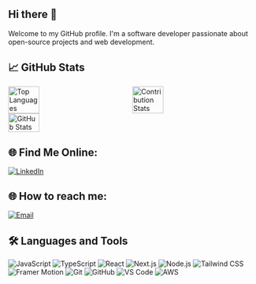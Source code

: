 ## Hi there 👋

<!--
**saagar7200/saagar7200** is a ✨ _special_ ✨ repository because its `README.md` (this file) appears on your GitHub profile.

Here are some ideas to get you started:

- 🔭 I’m currently working on ...
- 🌱 I’m currently learning ...
- 👯 I’m looking to collaborate on ...
- 🤔 I’m looking for help with ...
- 💬 Ask me about ...
- 📫 How to reach me: ...
- 😄 Pronouns: ...
- ⚡ Fun fact: ...
-->

Welcome to my GitHub profile. I'm a software developer passionate about open-source projects and web development.

## 📈 GitHub Stats
<div style="display: flex; flex-direction: row; align-items: flex-start;  width: 100%;">
  <!-- Column for Top Languages and GitHub Stats -->
  <div style="width: 50%; display: flex; flex-direction: column;">
    <img src="https://github-readme-stats.vercel.app/api/top-langs/?username=saagar7200&layout=compact" alt="Top Languages" style="width: 50%; height: auto;" />
    <img src="https://github-readme-stats.vercel.app/api?username=saagar7200&show_icons=true&theme=radical" alt="GitHub Stats" style="width: 50%; height: auto;" />
  </div>

  <!-- Contribution Stats on the right -->
  <div style="width: 50%; display: flex; flex-direction: row;">
    <img src="https://github-contribution-stats.vercel.app/api?username=saagar7200&show_icons=true" alt="Contribution Stats" style="width: 50%; height: auto;" />
  </div>
</div>

## 🌐 Find Me Online:
[![LinkedIn](https://img.shields.io/badge/LinkedIn-0077B5?style=for-the-badge&logo=linkedin&logoColor=white)](https://www.linkedin.com/in/sagar-bhandari-478494215/)

## 🌐 How to reach me:
[![Email](https://img.shields.io/badge/Email-D14836?style=for-the-badge&logo=gmail&logoColor=white)](mailto:rsaagar7200@gmail.com)

## 🛠️ Languages and Tools

![JavaScript](https://img.shields.io/badge/JavaScript-F7DF1E?style=for-the-badge&logo=javascript&logoColor=black)
![TypeScript](https://img.shields.io/badge/TypeScript-007ACC?style=for-the-badge&logo=typescript&logoColor=white)
![React](https://img.shields.io/badge/React-61DAFB?style=for-the-badge&logo=react&logoColor=black)
![Next.js](https://img.shields.io/badge/Next.js-000000?style=for-the-badge&logo=nextdotjs&logoColor=white)
![Node.js](https://img.shields.io/badge/Node.js-339933?style=for-the-badge&logo=nodedotjs&logoColor=white)
![Tailwind CSS](https://img.shields.io/badge/Tailwind%20CSS-38B2AC?style=for-the-badge&logo=tailwind-css&logoColor=white)
![Framer Motion](https://img.shields.io/badge/Framer%20Motion-0055FF?style=for-the-badge&logo=framer&logoColor=white)
![Git](https://img.shields.io/badge/Git-F05032?style=for-the-badge&logo=git&logoColor=white)
![GitHub](https://img.shields.io/badge/GitHub-181717?style=for-the-badge&logo=github&logoColor=white)
![VS Code](https://img.shields.io/badge/VS%20Code-0078D4?style=for-the-badge&logo=visual-studio-code&logoColor=white)
![AWS](https://img.shields.io/badge/AWS-232F3E?style=for-the-badge&logo=amazon-aws&logoColor=white)





